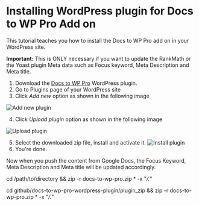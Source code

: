 # Installing WordPress plugin for Docs to WP Pro Add on

This tutorial teaches you how to install the Docs to WP Pro add on in your WordPress site. 

**Important:** This is ONLY necessary if you want to update the RankMath or the Yoast plugin Meta data such as Focus keyword, Meta Description and Meta title. 

1. Download the [Docs to WP Pro](https://github.com/docstowp/docs-to-wp-pro-plugin/blob/v1.0.0/Docs%20to%20WP%20Pro.zip) WordPress plugin.
2. Go to Plugins page of your WordPress site
3. Click *Add new* option as shown in the following image
  
![Add new plugin](https://imgur.com/w9uuaAA.png) 

4. Click *Upload plugin* option as shown in the following image

![Upload plugin](https://imgur.com/fxMEMxs.png)

5. Select the downloaded zip file, install and activate it.
![Install plugin](https://imgur.com/Ycym7D6.png)
6. You're done.

Now when you push the content from Google Docs, the Focus Keyword, Meta Description and Meta title will be updated accordingly. 

cd /path/to/directory && zip -r docs-to-wp-pro.zip * -x "*/.*"

cd github/docs-to-wp-pro-wordpress-plugin/plugin_zip && zip -r docs-to-wp-pro.zip * -x "*/.*"